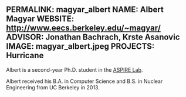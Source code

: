 PERMALINK: magyar_albert
NAME: Albert Magyar
WEBSITE: http://www.eecs.berkeley.edu/~magyar/
ADVISOR: Jonathan Bachrach, Krste Asanovic
IMAGE: magyar_albert.jpeg
PROJECTS: Hurricane
------

Albert is a second-year Ph.D. student in the [ASPIRE
Lab](http://aspire.eecs.berkeley.edu).

Albert received his B.A. in Computer Science and B.S. in Nuclear
Engineering from UC Berkeley in 2013.
